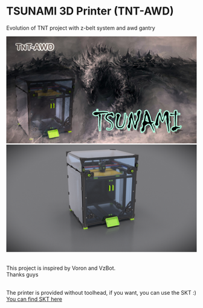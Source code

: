 # TSUNAMI 3D Printer (TNT-AWD)
Evolution of TNT project with z-belt system and awd gantry

![Alt text](./Images/awd.jpg)<br/>
![Alt text](./Images/tnt.png)<br/>
<br/>

This project is inspired by Voron and VzBot.<br/>
Thanks guys<br/><br/>
 
The printer is provided without toolhead, if you want, you can use the SKT :) <br/>
[You can find SKT here](https://github.com/insane78/Voron-SKT)
 
